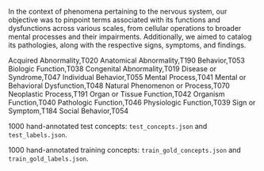 In the context of phenomena pertaining to the nervous system, our objective was to pinpoint terms associated with its functions and dysfunctions across various scales, from cellular operations to broader mental processes and their impairments. Additionally, we aimed to catalog its pathologies, along with the respective signs, symptoms, and findings.

Acquired Abnormality,T020
Anatomical Abnormality,T190
Behavior,T053
Biologic Function,T038
Congenital Abnormality,T019
Disease or Syndrome,T047
Individual Behavior,T055
Mental Process,T041
Mental or Behavioral Dysfunction,T048
Natural Phenomenon or Process,T070
Neoplastic Process,T191
Organ or Tissue Function,T042
Organism Function,T040
Pathologic Function,T046
Physiologic Function,T039
Sign or Symptom,T184
Social Behavior,T054

1000 hand-annotated test concepts:
`test_concepts.json` and `test_labels.json`.

1000 hand-annotated training concepts:
`train_gold_concepts.json` and `train_gold_labels.json`.
